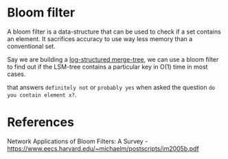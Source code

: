 # Bloom filter

A bloom filter is a data-structure that can be used to check if a set contains an element. It sacrifices accuracy to use way less memory than a conventional set.

Say we are building a [log-structured merge-tree](https://www.cs.umb.edu/~poneil/lsmtree.pdf), we can use a bloom filter to find out if the LSM-tree contains a particular key in O(1) time in most cases.

that answers `definitely not` or `probably yes` when asked the question `do you contain element x?`.

# References

Network Applications of Bloom Filters: A Survey - https://www.eecs.harvard.edu/~michaelm/postscripts/im2005b.pdf

